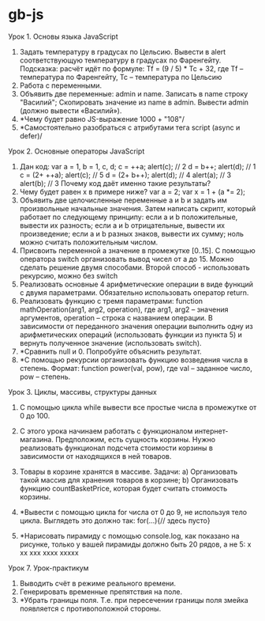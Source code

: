 # gb-js
Урок 1. Основы языка JavaScript
1. Задать температуру в градусах по Цельсию. Вывести в alert соответствующую температуру в градусах по Фаренгейту. 
Подсказка: расчёт идёт по формуле: Tf = (9 / 5) * Tc + 32, где Tf – температура по Фаренгейту, Tc – температура по Цельсию
2. Работа с переменными.
3. Объявить две переменные: admin и name. Записать в name строку "Василий"; Скопировать значение из name в admin. Вывести admin (должно вывести «Василий»).
4. *Чему будет равно JS-выражение 1000 + "108"/
5. *Самостоятельно разобраться с атрибутами тега script (async и defer)/

Урок 2. Основные операторы JavaScript
1. Дан код:
   var a = 1, b = 1, c, d;
   c = ++a; alert(c);           // 2
   d = b++; alert(d);           // 1
   c = (2+ ++a); alert(c);      // 5
   d = (2+ b++); alert(d);      // 4
   alert(a);                    // 3
   alert(b);                    // 3
   Почему код даёт именно такие результаты?
2. Чему будет равен x в примере ниже?
   var a = 2;
   var x = 1 + (a *= 2);
3. Объявить две целочисленные переменные a и b и задать им произвольные начальные значения. Затем написать скрипт, который работает по следующему принципу:
   если a и b положительные, вывести их разность;
   если а и b отрицательные, вывести их произведение;
   если а и b разных знаков, вывести их сумму; ноль можно считать положительным числом.
4. Присвоить переменной а значение в промежутке [0..15]. С помощью оператора switch организовать вывод чисел от a до 15. Можно сделать решение двумя способами. Второй способ - использовать рекурсию, можно без switch
5. Реализовать основные 4 арифметические операции в виде функций с двумя параметрами. Обязательно использовать оператор return.
6. Реализовать функцию с тремя параметрами: function mathOperation(arg1, arg2, operation), где arg1, arg2 – значения аргументов, operation – строка с названием операции. В зависимости от переданного значения операции выполнить одну из арифметических операций (использовать функции из пункта 5) и вернуть полученное значение (использовать switch).
7. *Сравнить null и 0. Попробуйте объяснить результат.
8. *С помощью рекурсии организовать функцию возведения числа в степень. Формат: function power(val, pow), где val – заданное число, pow – степень.

Урок 3. Циклы, массивы, структуры данных
1. С помощью цикла while вывести все простые числа в промежутке от 0 до 100.
2. С этого урока начинаем работать с функционалом интернет-магазина. Предположим, есть сущность корзины. Нужно реализовать функционал подсчета стоимости корзины в зависимости от находящихся в ней товаров.
3. Товары в корзине хранятся в массиве. Задачи:
   a) Организовать такой массив для хранения товаров в корзине;
   b) Организовать функцию countBasketPrice, которая будет считать стоимость корзины.
4. *Вывести с помощью цикла for числа от 0 до 9, не используя тело цикла. Выглядеть это должно так:
   for(…){// здесь пусто}

5. *Нарисовать пирамиду с помощью console.log, как показано на рисунке, только у вашей пирамиды должно быть 20 рядов, а не 5:
   x
   xx
   xxx
   xxxx
   xxxxx


Урок 7. Урок-практикум
1. Выводить счёт в режиме реального времени.
2. Генерировать временные препятствия на поле.
3. *Убрать границы поля. Т.е. при пересечении границы поля змейка появляется с противоположной стороны.